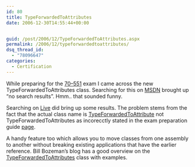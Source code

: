 ```yaml
---
id: 80
title: TypeForwardedToAttributes
date: 2006-12-30T14:55:44+00:00


guid: /post/2006/12/TypeForwardedToAttributes.aspx
permalink: /2006/12/typeforwardedtoattributes/
dsq_thread_id:
  - "78096647"
categories:
  - Certification
---
```

<p>While preparing for the <a href="http://www.microsoft.com/learning/exams/70-551.mspx">70&ndash;551</a> exam I came across the new TypeForwardedToAttributes class. Searching for this on <a href="http://search.msdn.microsoft.com/search/default.aspx?__VIEWSTATE=&amp;query=typeforwardedtoattributes&amp;siteid=0&amp;tab=0">MSDN</a> brought up &ldquo;no search results&rdquo;. Hmm.. that sounded funny.</p>
<p>Searching on <a href="http://live.com/">Live</a>&nbsp;did bring up some results. The problem stems from the fact that the actual class name is <a href="http://msdn2.microsoft.com/en-us/library/system.runtime.compilerservices.typeforwardedtoattribute.aspx">TypeForwardedToAttribute</a> not TypeForwardedToAttributes as incorecctly stated in the exam preparation guide <a href="http://www.microsoft.com/learning/exams/70-551.mspx">page</a>.</p>
<p>A handy feature too which allows you to move classes from one assembly to another without breaking existing applications that have the earlier reference. Bill Bozeman&rsquo;s blog has a good overview on the <a href="http://www.bozemanblog.com/PermaLink,guid,2e6d7675-eb43-438f-8b93-9155ca1712fa.aspx">TypeForwardedToAttributes</a> class with examples.</p>